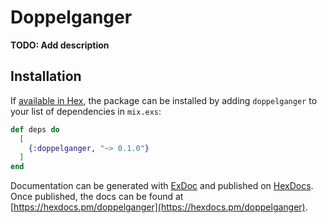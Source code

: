 # Doppelganger

**TODO: Add description**

## Installation

If [available in Hex](https://hex.pm/docs/publish), the package can be installed
by adding `doppelganger` to your list of dependencies in `mix.exs`:

```elixir
def deps do
  [
    {:doppelganger, "~> 0.1.0"}
  ]
end
```

Documentation can be generated with [ExDoc](https://github.com/elixir-lang/ex_doc)
and published on [HexDocs](https://hexdocs.pm). Once published, the docs can
be found at [https://hexdocs.pm/doppelganger](https://hexdocs.pm/doppelganger).

